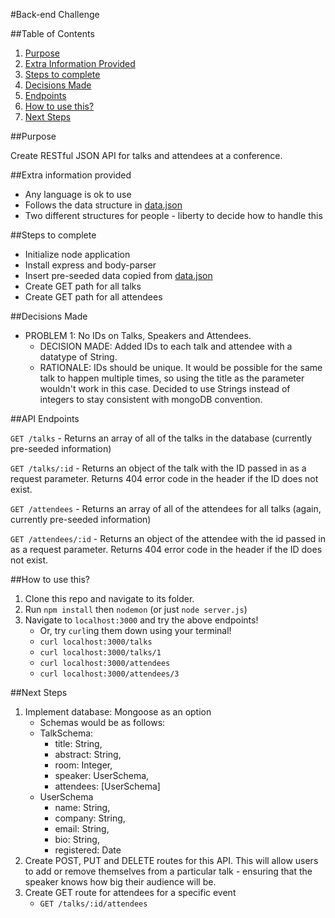 #Back-end Challenge

##Table of Contents
1. [Purpose](#purpose)
2. [Extra Information Provided](#extra-information-provided)
3. [Steps to complete](#steps-to-complete)
4. [Decisions Made](#decisions-made)
5. [Endpoints](#api-endpoints)
6. [How to use this?](#how-to-use-this)
7. [Next Steps](#next-steps)

##Purpose

Create RESTful JSON API for talks and attendees at a conference.

##Extra information provided

- Any language is ok to use
- Follows the data structure in [data.json](https://github.com/SF-WDI-LABS/take-home-coding-challenge-workshop/blob/master/back-end/data.json)
- Two different structures for people - liberty to decide how to handle this

##Steps to complete

- Initialize node application
- Install express and body-parser
- Insert pre-seeded data copied from [data.json](https://github.com/SF-WDI-LABS/take-home-coding-challenge-workshop/blob/master/back-end/data.json)
- Create GET path for all talks
- Create GET path for all attendees

##Decisions Made
- PROBLEM 1: No IDs on Talks, Speakers and Attendees.
	- DECISION MADE: Added IDs to each talk and attendee with a datatype of String.
	- RATIONALE: IDs should be unique. It would be possible for the same talk to happen multiple times, so using the title as the parameter wouldn't work in this case. Decided to use Strings instead of integers to stay consistent with mongoDB convention.

##API Endpoints

`GET /talks` - Returns an array of all of the talks in the database (currently pre-seeded information)

`GET /talks/:id` - Returns an object of the talk with the ID passed in as a request parameter. Returns 404 error code in the header if the ID does not exist.

`GET /attendees` - Returns an array of all of the attendees for all talks (again, currently pre-seeded information)

`GET /attendees/:id` - Returns an object of the attendee with the id passed in as a request parameter. Returns 404 error code in the header if the ID does not exist.

##How to use this?
1. Clone this repo and navigate to its folder.
2. Run `npm install` then `nodemon` (or just `node server.js`)
3. Navigate to `localhost:3000` and try the above endpoints!
	- Or, try `curl`ing them down using your terminal!
	- `curl localhost:3000/talks`
	- `curl localhost:3000/talks/1`
	- `curl localhost:3000/attendees`
	- `curl localhost:3000/attendees/3`   

##Next Steps
1. Implement database: Mongoose as an option
	- Schemas would be as follows:
	- TalkSchema:
		- title: String,
		- abstract: String,
		- room: Integer,
		- speaker: UserSchema,
		- attendees: [UserSchema]
	- UserSchema
		- name: String,
		- company: String,
		- email: String,
		- bio: String,
		- registered: Date
2.  Create POST, PUT and DELETE routes for this API. This will allow users to add or remove themselves from a particular talk - ensuring that the speaker knows how big their audience will be.
3. Create GET route for attendees for a specific event
	- `GET /talks/:id/attendees` 